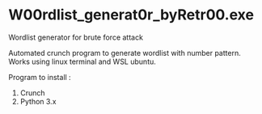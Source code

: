 # W00rdlist_generat0r_byRetr00.exe
Wordlist generator for brute force attack

Automated crunch program to generate wordlist with number pattern. Works using linux terminal and WSL ubuntu.

Program to install :
1. Crunch
2. Python 3.x
